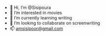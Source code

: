 - 👋 Hi, I’m @Sisipoura
- 👀 I’m interested in movies
- 🌱 I’m currently learning writing 
- 💞️ I’m looking to collaborate on screenwriting 
- 📫 amsisipoor@gmail.com 

<!---
Sisipoura/Sisipoura is a ✨ special ✨ repository because its `README.md` (this file) appears on your GitHub profile.
You can click the Preview link to take a look at your changes.
--->
